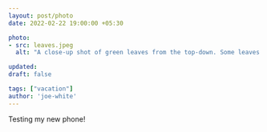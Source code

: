```yaml
---
layout: post/photo
date: 2022-02-22 19:00:00 +05:30

photo:
- src: leaves.jpeg
  alt: "A close-up shot of green leaves from the top-down. Some leaves are blurred, others not."

updated: 
draft: false

tags: ["vacation"]
author: 'joe-white'
---
```


Testing my new phone!
